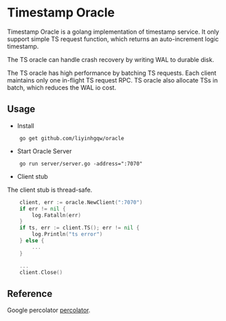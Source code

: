 # Timestamp Oracle

Timestamp Oracle is a golang implementation of timestamp service. It only support simple TS request function, which returns an auto-increment logic timestamp. 

The TS oracle can handle crash recovery by writing WAL to durable disk.

The TS oracle has high performance by batching TS requests. Each client maintains only one in-flight TS request RPC. TS oracle also allocate TSs in batch, which reduces the WAL io cost.

## Usage
* Install
```
    go get github.com/liyinhgqw/oracle
```

* Start Oracle Server
```
    go run server/server.go -address=":7070"
```

* Client stub

The client stub is thread-safe.

```go
    client, err := oracle.NewClient(":7070")
    if err != nil {
        log.Fatalln(err)
    }
    if ts, err := client.TS(); err != nil {
        log.Println("ts error")
    } else {
        ...
    }

    ...
    client.Close()
```

## Reference
Google percolator [percolator](http://static.googleusercontent.com/media/research.google.com/en/us/pubs/archive/36726.pdf).